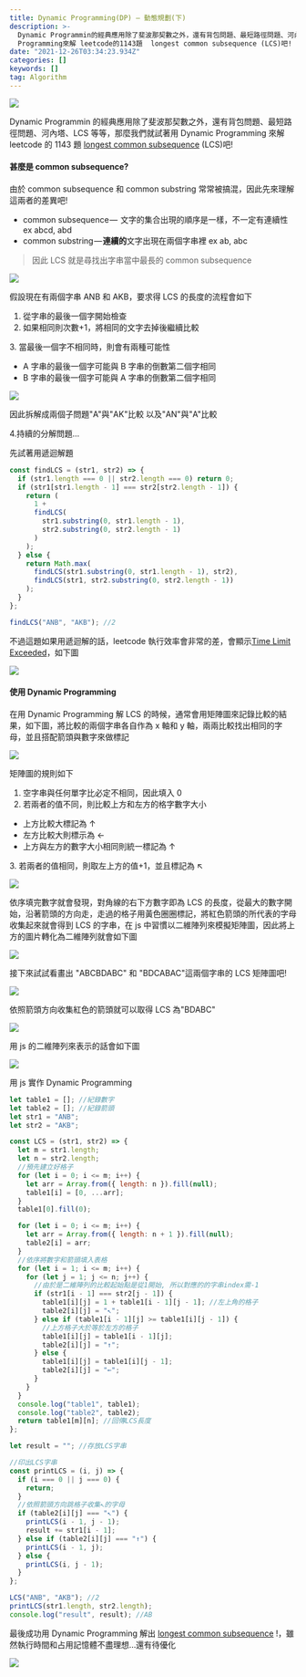 ```yaml
---
title: Dynamic Programming(DP) — 動態規劃(下)
description: >-
  Dynamic Programmin的經典應用除了斐波那契數之外，還有背包問題、最短路徑問題、河內塔、LCS等等，那麼我們就試著用Dynamic
  Programming來解 leetcode的1143題  longest common subsequence (LCS)吧!
date: "2021-12-26T03:34:23.934Z"
categories: []
keywords: []
tag: Algorithm
---
```


![](/img/1__LFHGdDxa6__RkEEgsYIt4Lg.jpeg)

Dynamic Programmin 的經典應用除了斐波那契數之外，還有背包問題、最短路徑問題、河內塔、LCS 等等，那麼我們就試著用 Dynamic Programming 來解 leetcode 的 1143 題 [longest common subsequence](https://leetcode.com/problems/longest-common-subsequence/) (LCS)吧!

#### 甚麼是 common subsequence?

由於 common subsequence 和 common substring 常常被搞混，因此先來理解這兩者的差異吧!

- common subsequence —  文字的集合出現的順序是一樣，不一定有連續性 ex abcd, abd
- common substring — **連續的**文字出現在兩個字串裡 ex ab, abc

> 因此 LCS 就是尋找出字串當中最長的 common subsequence

![](/img/1__SxopzgQOEsxYwo__1Cfe6MA.png)

假設現在有兩個字串 ANB 和 AKB，要求得 LCS 的長度的流程會如下

1.  從字串的最後一個字開始檢查
2.  如果相同則次數+1，將相同的文字去掉後繼續比較

3\. 當最後一個字不相同時，則會有兩種可能性

- A 字串的最後一個字可能與 B 字串的倒數第二個字相同
- B 字串的最後一個字可能與 A 字串的倒數第二個字相同

![](/img/1__NL4TeQfA2J2ye4dYSzncbg.png)

因此拆解成兩個子問題"A"與"AK"比較 以及"AN"與"A"比較

4.持續的分解問題…

先試著用遞迴解題

```javascript
const findLCS = (str1, str2) => {
  if (str1.length === 0 || str2.length === 0) return 0;
  if (str1[str1.length - 1] === str2[str2.length - 1]) {
    return (
      1 +
      findLCS(
        str1.substring(0, str1.length - 1),
        str2.substring(0, str2.length - 1)
      )
    );
  } else {
    return Math.max(
      findLCS(str1.substring(0, str1.length - 1), str2),
      findLCS(str1, str2.substring(0, str2.length - 1))
    );
  }
};

findLCS("ANB", "AKB"); //2
```

不過這題如果用遞迴解的話，leetcode 執行效率會非常的差，會顯示[Time Limit Exceeded](https://leetcode.com/submissions/detail/553641456/)，如下圖

![](/img/1__zAnjch92PQSShvFBmoPKwQ.png)

#### 使用 Dynamic Programming

在用 Dynamic Programming 解 LCS 的時候，通常會用矩陣圖來記錄比較的結果，如下圖，將比較的兩個字串各自作為 x 軸和 y 軸，兩兩比較找出相同的字母，並且搭配箭頭與數字來做標記

![](/img/1__AX0yw7j9aYCfz7N4tAPz3w.png)

矩陣圖的規則如下

1.  空字串與任何單字比必定不相同，因此填入 0
2.  若兩者的值不同，則比較上方和左方的格字數字大小

- 上方比較大標記為 ↑
- 左方比較大則標示為 ←
- 上方與左方的數字大小相同則統一標記為 ↑

3\. 若兩者的值相同，則取左上方的值+1，並且標記為 ↖

![](/img/1____l4xPf9RUbIWY45xf1uCtA.png)

依序填完數字就會發現，對角線的右下方數字即為 LCS 的長度，從最大的數字開始，沿著箭頭的方向走，走過的格子用黃色圈圈標記，將紅色箭頭的所代表的字母收集起來就會得到 LCS 的字串，在 js 中習慣以二維陣列來模擬矩陣圖，因此將上方的圖片轉化為二維陣列就會如下圖

![](/img/1__N7t8D1BGMV2DWEFMWoLzUA.png)

接下來試試看畫出 "ABCBDABC" 和 "BDCABAC"這兩個字串的 LCS 矩陣圖吧!

![](/img/1__1IDpSs6zgy0QYUmiUHc1mg.png)

依照箭頭方向收集紅色的箭頭就可以取得 LCS 為"BDABC"

![](/img/1__gYelOhaptP2UMiUToGHplQ.png)

用 js 的二維陣列來表示的話會如下圖

![](/img/1__s6OyOzzcjDs__BwnUpR8Tcw.png)

用 js 實作 Dynamic Programming

```javascript
let table1 = []; //紀錄數字
let table2 = []; //紀錄箭頭
let str1 = "ANB";
let str2 = "AKB";

const LCS = (str1, str2) => {
  let m = str1.length;
  let n = str2.length;
  //預先建立好格子
  for (let i = 0; i <= m; i++) {
    let arr = Array.from({ length: n }).fill(null);
    table1[i] = [0, ...arr];
  }
  table1[0].fill(0);

  for (let i = 0; i <= m; i++) {
    let arr = Array.from({ length: n + 1 }).fill(null);
    table2[i] = arr;
  }
  //依序將數字和箭頭填入表格
  for (let i = 1; i <= m; i++) {
    for (let j = 1; j <= n; j++) {
      //由於是二維陣列的比較起始點是從1開始, 所以對應的的字串index需-1
      if (str1[i - 1] === str2[j - 1]) {
        table1[i][j] = 1 + table1[i - 1][j - 1]; //左上角的格子
        table2[i][j] = "↖";
      } else if (table1[i - 1][j] >= table1[i][j - 1]) {
        //上方格子大於等於左方的格子
        table1[i][j] = table1[i - 1][j];
        table2[i][j] = "↑";
      } else {
        table1[i][j] = table1[i][j - 1];
        table2[i][j] = "←";
      }
    }
  }
  console.log("table1", table1);
  console.log("table2", table2);
  return table1[m][n]; //回傳LCS長度
};

let result = ""; //存放LCS字串

//印出LCS字串
const printLCS = (i, j) => {
  if (i === 0 || j === 0) {
    return;
  }
  //依照箭頭方向跳格子收集↖的字母
  if (table2[i][j] === "↖") {
    printLCS(i - 1, j - 1);
    result += str1[i - 1];
  } else if (table2[i][j] === "↑") {
    printLCS(i - 1, j);
  } else {
    printLCS(i, j - 1);
  }
};

LCS("ANB", "AKB"); //2
printLCS(str1.length, str2.length);
console.log("result", result); //AB
```

最後成功用 Dynamic Programming 解出 [longest common subsequence](https://leetcode.com/problems/longest-common-subsequence/) !，雖然執行時間和占用記憶體不盡理想…還有待優化

![](/img/1__NrykSzxaBGnI6PB0b1Htfg.png)
